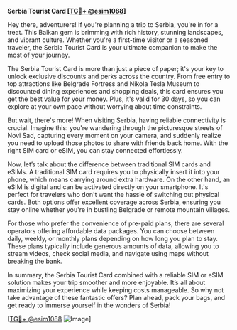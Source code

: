 **Serbia Tourist Card [[TG💪+ @esim1088](https://t.me/s/esim1088)]**

Hey there, adventurers! If you're planning a trip to Serbia, you're in for a treat. This Balkan gem is brimming with rich history, stunning landscapes, and vibrant culture. Whether you're a first-time visitor or a seasoned traveler, the Serbia Tourist Card is your ultimate companion to make the most of your journey.

The Serbia Tourist Card is more than just a piece of paper; it's your key to unlock exclusive discounts and perks across the country. From free entry to top attractions like Belgrade Fortress and Nikola Tesla Museum to discounted dining experiences and shopping deals, this card ensures you get the best value for your money. Plus, it's valid for 30 days, so you can explore at your own pace without worrying about time constraints.

But wait, there's more! When visiting Serbia, having reliable connectivity is crucial. Imagine this: you're wandering through the picturesque streets of Novi Sad, capturing every moment on your camera, and suddenly realize you need to upload those photos to share with friends back home. With the right SIM card or eSIM, you can stay connected effortlessly. 

Now, let’s talk about the difference between traditional SIM cards and eSIMs. A traditional SIM card requires you to physically insert it into your phone, which means carrying around extra hardware. On the other hand, an eSIM is digital and can be activated directly on your smartphone. It's perfect for travelers who don't want the hassle of switching out physical cards. Both options offer excellent coverage across Serbia, ensuring you stay online whether you're in bustling Belgrade or remote mountain villages.

For those who prefer the convenience of pre-paid plans, there are several operators offering affordable data packages. You can choose between daily, weekly, or monthly plans depending on how long you plan to stay. These plans typically include generous amounts of data, allowing you to stream videos, check social media, and navigate using maps without breaking the bank.

In summary, the Serbia Tourist Card combined with a reliable SIM or eSIM solution makes your trip smoother and more enjoyable. It’s all about maximizing your experience while keeping costs manageable. So why not take advantage of these fantastic offers? Plan ahead, pack your bags, and get ready to immerse yourself in the wonders of Serbia!

[[TG💪+ @esim1088](https://t.me/s/esim1088) ![Image](https://i.postimg.cc/Y0z9fWf4/image.png)]